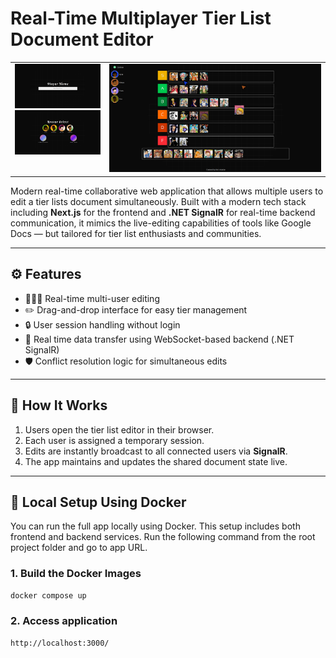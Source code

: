# Real-Time Multiplayer Tier List Document Editor

<div style="text-align: center;">
  <table width="100%" style="margin: 0 auto;">
    <tr>
      <td style="vertical-align: top; width: 30%; height: "100%"; text-align: center;">
        <img src="screenshots/NameSelectScreen.png" width="700" /><br/>
        <img src="screenshots/AvatarSelectScreen.png" width="700" />
      </td>
        <td style="vertical-align: top; width: 70%; height: "100%"; padding-left: 20px; text-align: center;">
        <img src="screenshots/GameScreen.jpg" width="920" />
        </td>
    </tr>
  </table>
</div>




Modern real-time collaborative web application that allows multiple users to edit a tier lists document simultaneously. Built with a modern tech stack including **Next.js** for the frontend and **.NET SignalR** for real-time backend communication, it mimics the live-editing capabilities of tools like Google Docs — but tailored for tier list enthusiasts and communities.

---

## ⚙️ Features

- 🧑‍🤝‍🧑 Real-time multi-user editing
- ✏️ Drag-and-drop interface for easy tier management
- 🔒 User session handling without login
- 📶 Real time data transfer using WebSocket-based backend (.NET SignalR)
- 🛡️ Conflict resolution logic for simultaneous edits

---

## 🧠 How It Works

1. Users open the tier list editor in their browser.
2. Each user is assigned a temporary session.
3. Edits are instantly broadcast to all connected users via **SignalR**.
4. The app maintains and updates the shared document state live.

---

## 🐳 Local Setup Using Docker

You can run the full app locally using Docker. This setup includes both frontend and backend services. Run the following command from the root project folder and go to app URL.

### 1. Build the Docker Images

```bash
docker compose up
```

### 2. Access application
```bash
http://localhost:3000/
```
